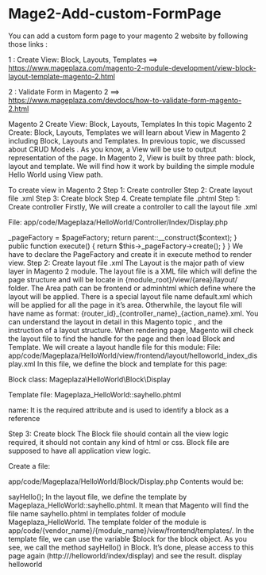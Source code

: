 # Mage2-Add-custom-FormPage



You can add a custom form page to your magento 2 website by following those links :

1 : Create View: Block, Layouts, Templates  ==>  https://www.mageplaza.com/magento-2-module-development/view-block-layout-template-magento-2.html

2 :  Validate Form in Magento 2  ==>  https://www.mageplaza.com/devdocs/how-to-validate-form-magento-2.html



Magento 2 Create View: Block, Layouts, Templates
In this topic Magento 2 Create: Block, Layouts, Templates we will learn about View in Magento 2 including Block, Layouts and Templates. In previous topic, we discussed about CRUD Models . As you know, a View will be use to output representation of the page. In Magento 2, View is built by three path: block, layout and template. We will find how it work by building the simple module Hello World using View path.

To create view in Magento 2
Step 1: Create controller
Step 2: Create layout file .xml
Step 3: Create block
Step 4. Create template file .phtml
Step 1: Create controller
Firstly, We will create a controller to call the layout file .xml

File: app/code/Mageplaza/HelloWorld/Controller/Index/Display.php

<?php
namespace Mageplaza\HelloWorld\Controller\Index;

class Display extends \Magento\Framework\App\Action\Action
{
	protected $_pageFactory;
	public function __construct(
		\Magento\Framework\App\Action\Context $context,
		\Magento\Framework\View\Result\PageFactory $pageFactory)
	{
		$this->_pageFactory = $pageFactory;
		return parent::__construct($context);
	}

	public function execute()
	{
		return $this->_pageFactory->create();
	}
}
We have to declare the PageFactory and create it in execute method to render view.

Step 2: Create layout file .xml
The Layout is the major path of view layer in Magento 2 module. The layout file is a XML file which will define the page structure and will be locate in {module_root}/view/{area}/layout/ folder. The Area path can be frontend or adminhtml which define where the layout will be applied.

There is a special layout file name default.xml which will be applied for all the page in it’s area. Otherwhile, the layout file will have name as format: {router_id}_{controller_name}_{action_name}.xml.

You can understand the layout in detail in this Magento topic , and the instruction of a layout structure.

When rendering page, Magento will check the layout file to find the handle for the page and then load Block and Template. We will create a layout handle file for this module:

File: app/code/Mageplaza/HelloWorld/view/frontend/layout/helloworld_index_display.xml

<?xml version="1.0"?>
<page xmlns:xsi="http://www.w3.org/2001/XMLSchema-instance" layout="1column" xsi:noNamespaceSchemaLocation="urn:magento:framework:View/Layout/etc/page_configuration.xsd">
    <referenceContainer name="content">
        <block class="Mageplaza\HelloWorld\Block\Display" name="helloworld_display" template="Mageplaza_HelloWorld::sayhello.phtml" />
    </referenceContainer>
</page>
In this file, we define the block and template for this page:

Block class: Mageplaza\HelloWorld\Block\Display

Template file: Mageplaza_HelloWorld::sayhello.phtml

name: It is the required attribute and is used to identify a block as a reference

Step 3: Create block
The Block file should contain all the view logic required, it should not contain any kind of html or css. Block file are supposed to have all application view logic.

Create a file:

app/code/Mageplaza/HelloWorld/Block/Display.php
Contents would be:

<?php
namespace Mageplaza\HelloWorld\Block;
class Display extends \Magento\Framework\View\Element\Template
{
	public function __construct(\Magento\Framework\View\Element\Template\Context $context)
	{
		parent::__construct($context);
	}

	public function sayHello()
	{
		return __('Hello World');
	}
}
Every block in Magento 2 must extend from Magento\Framework\View\Element\Template. In this block we will define a method sayHello() to show the word “Hello World”. We will use it in template file.

Step 4. Create template file
Create a template file call sayhello.phtml

app/code/Mageplaza/HelloWorld/view/frontend/templates/sayhello.phtml
Insert the following code:

<?php

/**
 * @var \Mageplaza\HelloWorld\Block\Display $block
 */

echo $block->sayHello();
In the layout file, we define the template by Mageplaza_HelloWorld::sayhello.phtml. It mean that Magento will find the file name sayhello.phtml in templates folder of module Mageplaza_HelloWorld. The template folder of the module is app/code/{vendor_name}/{module_name}/view/frontend/templates/.

In the template file, we can use the variable $block for the block object. As you see, we call the method sayHello() in Block. It’s done, please access to this page again (http:///helloworld/index/display) and see the result.

display helloworld


